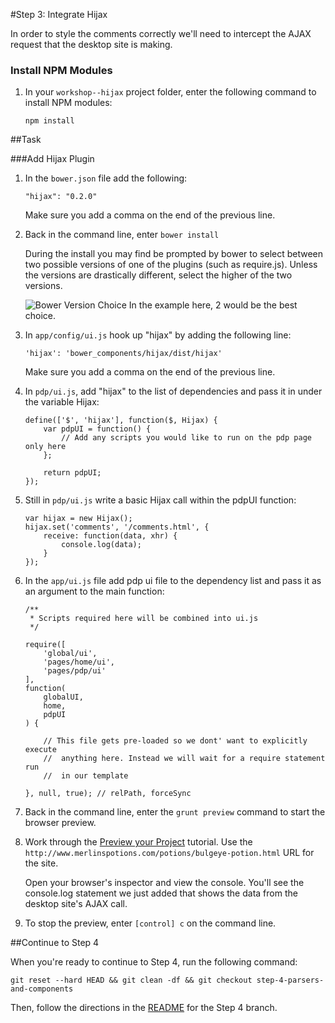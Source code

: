 #Step 3: Integrate Hijax

In order to style the comments correctly we'll need to intercept the AJAX request that the desktop site is making.


### Install NPM Modules

1. In your `workshop--hijax` project folder, enter the following command to install NPM modules:

    ```
    npm install
    ```

##Task

###Add Hijax Plugin

1. In the `bower.json` file add the following:

    ```
    "hijax": "0.2.0"
    ```

    Make sure you add a comma on the end of the previous line.

2. Back in the command line, enter `bower install`

    During the install you may find be prompted by bower to select between two possible versions of one of the plugins (such as require.js). Unless the versions are drastically different, select the higher of the two versions.

    ![Bower Version Choice]()
    In the example here, 2 would be the best choice.

3. In `app/config/ui.js` hook up "hijax" by adding the following line:

    ```
    'hijax': 'bower_components/hijax/dist/hijax'
    ```
    Make sure you add a comma on the end of the previous line.


4. In `pdp/ui.js`, add "hijax" to the list of dependencies and pass it in under the variable Hijax:

    ```
    define(['$', 'hijax'], function($, Hijax) {
        var pdpUI = function() {
            // Add any scripts you would like to run on the pdp page only here
        };

        return pdpUI;
    });
    ```

5. Still in `pdp/ui.js` write a basic Hijax call within the pdpUI function:

    ```
    var hijax = new Hijax();
    hijax.set('comments', '/comments.html', {
        receive: function(data, xhr) {
            console.log(data);
        }
    }); 
    ```

6. In the `app/ui.js` file add pdp ui file to the dependency list and pass it as an argument to the main function:

    ```
    /**
     * Scripts required here will be combined into ui.js
     */

    require([
        'global/ui',
        'pages/home/ui',
        'pages/pdp/ui'
    ],
    function(
        globalUI,
        home,
        pdpUI
    ) {

        // This file gets pre-loaded so we dont' want to explicitly execute
        //  anything here. Instead we will wait for a require statement run
        //  in our template

    }, null, true); // relPath, forceSync
    ```

7. Back in the command line, enter the `grunt preview` command to start the browser preview.
8. Work through the [Preview your Project](http://adaptivejs.mobify.com/v1.0/docs/preview-your-project) tutorial.
    Use the `http://www.merlinspotions.com/potions/bulgeye-potion.html` URL for the site.

    Open your browser's inspector and view the console. You'll see the console.log statement we just added that shows the data from the desktop site's AJAX call.

9. To stop the preview, enter `[control] c` on the command line.

##Continue to Step 4

When you're ready to continue to Step 4, run the following command:

```
git reset --hard HEAD && git clean -df && git checkout step-4-parsers-and-components
```

Then, follow the directions in the [README](https://github.com/mobify/workshop--hijax/blob/step-4-parsers-and-components/README.md) for the Step 4 branch.